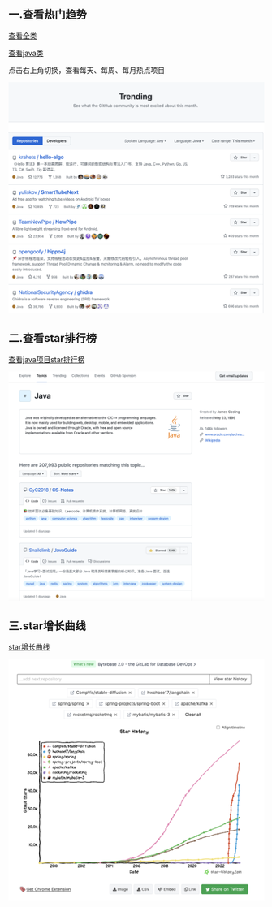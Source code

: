 ## 一.查看热门趋势

[查看全类](https://github.com/trending)

[查看java类](https://github.com/trending/java)

点击右上角切换，查看每天、每周、每月热点项目

<img src="./GitHub_1.png" style="zoom:50%;" />

## 二.查看star排行榜

[查看java项目star排行榜](https://github.com/topics/java)

<img src="./GitHub_2.png" style="zoom:50%;" />

## 三.star增长曲线

[star增长曲线](https://star-history.com/)

<img src="./GitHub_3.png" style="zoom:50%;" />